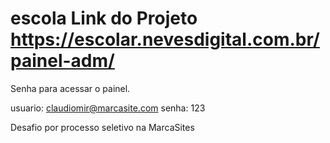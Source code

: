 # escola Link do Projeto https://escolar.nevesdigital.com.br/painel-adm/
Senha para acessar o painel.

usuario: claudiomir@marcasite.com
senha: 123


Desafio por processo seletivo na MarcaSites
